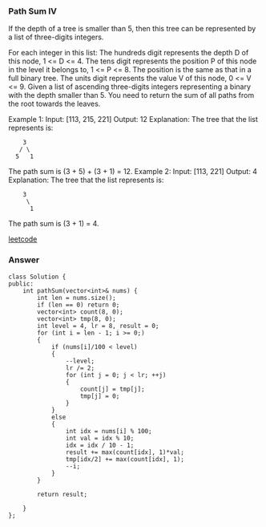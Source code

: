 ### Path Sum IV
If the depth of a tree is smaller than 5, then this tree can be represented by a list of three-digits integers.

For each integer in this list:
The hundreds digit represents the depth D of this node, 1 <= D <= 4.
The tens digit represents the position P of this node in the level it belongs to, 1 <= P <= 8. The position is the same as that in a full binary tree.
The units digit represents the value V of this node, 0 <= V <= 9.
Given a list of ascending three-digits integers representing a binary with the depth smaller than 5. You need to return the sum of all paths from the root towards the leaves.

Example 1:
Input: [113, 215, 221]
Output: 12
Explanation: 
The tree that the list represents is:
 
	    3
	   / \
	  5   1

The path sum is (3 + 5) + (3 + 1) = 12.
Example 2:
Input: [113, 221]
Output: 4
Explanation: 
The tree that the list represents is: 
	    
	    3
	     \
	      1

The path sum is (3 + 1) = 4.

[leetcode](https://leetcode.com/problems/path-sum-iv/description/)

### Answer
	class Solution {
	public:
	    int pathSum(vector<int>& nums) {
	        int len = nums.size();
	        if (len == 0) return 0;
	        vector<int> count(8, 0);
	        vector<int> tmp(8, 0);
	        int level = 4, lr = 8, result = 0;
	        for (int i = len - 1; i >= 0;)
	        {
	            if (nums[i]/100 < level)
	            {
	                --level;
	                lr /= 2;
	                for (int j = 0; j < lr; ++j)
	                {
	                    count[j] = tmp[j];
	                    tmp[j] = 0;
	                }
	            }
	            else
	            {
	                int idx = nums[i] % 100;
	                int val = idx % 10;
	                idx = idx / 10 - 1;
	                result += max(count[idx], 1)*val;
	                tmp[idx/2] += max(count[idx], 1);
	                --i;
	            }
	        }
	        
	        return result;
	        
	    }
	};